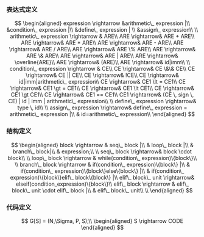 ### 表达式定义
$$
\begin{aligned}
    expression \rightarrow
    &arithmetic\_ expression |\\
    &condition\_ expression |\\
    &define\_ expression | \\
    &assign\_ expression\\
    \\
    arithmetic\_ expression \rightarrow
    & ARE\\
    ARE \rightarrow& ARE + ARE\\
    ARE \rightarrow& ARE * ARE\\
    ARE \rightarrow& ARE - ARE\\
    ARE \rightarrow& ARE / ARE\\
    ARE \rightarrow& ARE \% ARE\\
    ARE \rightarrow& ARE \& ARE\\
    ARE \rightarrow& ARE | ARE\\
    ARE \rightarrow& \overline{ARE}\\
    ARE \rightarrow& (ARE)\\
    ARE \rightarrow& id|imm\\
    \\
    condition\_ expression \rightarrow & CE\\
    CE \rightarrow& CE \&\& CE\\
    CE \rightarrow& CE || CE\\
    CE \rightarrow& !CE\\
    CE \rightarrow& id|imm|arithmetic\_ expression\\
    CE \rightarrow& CE1 \lt = CE1\\
    CE \rightarrow& CE1 \gt = CE1\\
    CE \rightarrow& CE1 \lt CE1\\
    CE \rightarrow& CE1 \gt CE1\\
    CE \rightarrow& CE1 == CE1\\
    CE1 \rightarrow& (CE \, sign \, CE) | id | imm | arithmetic\_ expression\\
    \\
    define\_ expression \rightarrow& type \, id\\
    \\
    assign\_ expression \rightarrow& define\_ expression = arithmetic\_ expression |\\
    & id=arithmetic\_ expression\\
\end{aligned}
$$
### 结构定义
$$
\begin{aligned}
    block \rightarrow
    & seq\_ block |\\
    & loop\_ block |\\
    & branch\_ block|\\
    & expression;\\
    \\
    seq\_ block \rightarrow& block \cdot block\\
    \\
    loop\_ block \rightarrow
    & while(condition\_ expression)\{block\}\\
    \\
    branch\_ block \rightarrow
    & if(condition\_ expression)\{block\} |\\
    & if(condition\_ expression)\{block\}else\{block\} |\\
    & if(condition\_ expression)\{block\}elif\_ block\{block\} |\\
    elif\_ block\_ unit \rightarrow& elseif(condition_expression)\{block\}\\
    elif\_ block \rightarrow
    & elif\_ block\_ unit \cdot elif\_ block |\\
    & elif\_ block\_ unit\\
    \\
\end{aligned}
$$

### 代码定义
$$
    G[S] = (N,\Sigma, P, S);\\
    \begin{aligned}
        S \rightarrow CODE
    \end{aligned}
$$